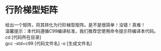 # 行阶梯型矩阵
给出一个矩阵，将其转化为行阶梯型矩阵。是不是很简单！没错！真难！</br>
温馨提示：本代码遵循C99编译标准，我们推荐您使用命令提示符编译本代码。</br>
cd [代码所在目录]</br>
gcc -std=c99 [代码文件名] -o [生成文件名]</br>
